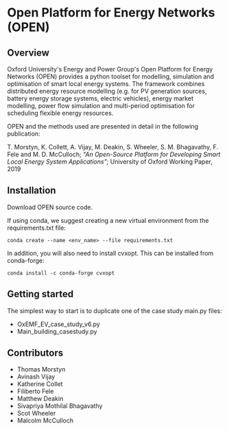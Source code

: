 # Open Platform for Energy Networks (OPEN)

## Overview

Oxford University's Energy and Power Group's Open Platform for Energy Networks (OPEN) provides a python toolset for modelling, simulation and optimisation of smart local energy systems.
The framework combines distributed energy resource modelling (e.g. for PV generation sources, battery energy storage systems, electric vehicles), energy market modelling, power flow simulation and multi-period optimisation for scheduling flexible energy resources.

OPEN and the methods used are presented in detail in the following publication:

T. Morstyn, K. Collett, A. Vijay, M. Deakin, S. Wheeler, S. M. Bhagavathy, F. Fele and M. D. McCulloch; *"An Open-Source Platform for Developing Smart Local Energy System Applications”*; University of Oxford Working Paper, 2019


## Installation

Download OPEN source code.

If using conda, we suggest creating a new virtual environment from the requirements.txt file:

    conda create --name <env_name> --file requirements.txt

In addition, you will also need to install cvxopt. This can be installed from conda-forge:

    conda install -c conda-forge cvxopt

## Getting started

The simplest way to start is to duplicate one of the case study main.py files:
- OxEMF_EV_case_study_v6.py
- Main_building_casestudy.py


## Contributors

* Thomas Morstyn
* Avinash Vijay
* Katherine Collet
* Filiberto Fele
* Matthew Deakin
* Sivapriya Mothilal Bhagavathy
* Scot Wheeler
* Malcolm McCulloch
